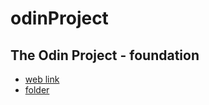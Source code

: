 # odinProject
## The Odin Project - foundation
  - [web link](https://www.theodinproject.com/paths/foundations/courses/foundations)
  - [folder](odinProject/tree/main/Foundations)
